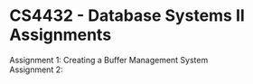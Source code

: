 # CS4432 - Database Systems II Assignments

Assignment 1: Creating a Buffer Management System
<br/>
Assignment 2: 
<br/>
